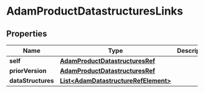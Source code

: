 

# AdamProductDatastructuresLinks

## Properties

Name | Type | Description | Notes
------------ | ------------- | ------------- | -------------
**self** | [**AdamProductDatastructuresRef**](AdamProductDatastructuresRef.md) |  |  [optional]
**priorVersion** | [**AdamProductDatastructuresRef**](AdamProductDatastructuresRef.md) |  |  [optional]
**dataStructures** | [**List&lt;AdamDatastructureRefElement&gt;**](AdamDatastructureRefElement.md) |  |  [optional]




